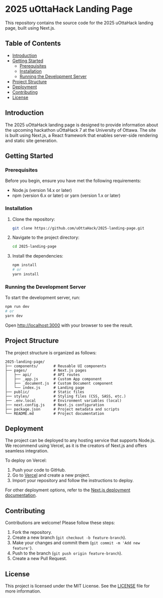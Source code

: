 # 2025 uOttaHack Landing Page

This repository contains the source code for the 2025 uOttaHack landing page, built using Next.js.

## Table of Contents

- [Introduction](#introduction)
- [Getting Started](#getting-started)
  - [Prerequisites](#prerequisites)
  - [Installation](#installation)
  - [Running the Development Server](#running-the-development-server)
- [Project Structure](#project-structure)
- [Deployment](#deployment)
- [Contributing](#contributing)
- [License](#license) 

## Introduction

The 2025 uOttaHack landing page is designed to provide information about the upcoming hackathon uOttaHack 7 at the University of Ottawa. The site is built using Next.js, a React framework that enables server-side rendering and static site generation.

## Getting Started

### Prerequisites

Before you begin, ensure you have met the following requirements:

- Node.js (version 14.x or later)
- npm (version 6.x or later) or yarn (version 1.x or later)

### Installation

1. Clone the repository:

    ```bash
    git clone https://github.com/uOttaHack/2025-landing-page.git
    ```

2. Navigate to the project directory:

    ```bash
    cd 2025-landing-page
    ```

3. Install the dependencies:

    ```bash
    npm install
    # or
    yarn install
    ```

### Running the Development Server

To start the development server, run:

```bash
npm run dev
# or
yarn dev
```

Open [http://localhost:3000](http://localhost:3000) with your browser to see the result.

## Project Structure

The project structure is organized as follows:

```
2025-landing-page/
├── components/       # Reusable UI components
├── pages/            # Next.js pages
│   ├── api/          # API routes
│   ├── _app.js       # Custom App component
│   ├── _document.js  # Custom Document component
│   └── index.js      # Landing page
├── public/           # Static files
├── styles/           # Styling files (CSS, SASS, etc.)
├── .env.local        # Environment variables (local)
├── next.config.js    # Next.js configuration
├── package.json      # Project metadata and scripts
└── README.md         # Project documentation
```

## Deployment

The project can be deployed to any hosting service that supports Node.js. We recommend using Vercel, as it is the creators of Next.js and offers seamless integration.

To deploy on Vercel:

1. Push your code to GitHub.
2. Go to [Vercel](https://vercel.com/) and create a new project.
3. Import your repository and follow the instructions to deploy.

For other deployment options, refer to the [Next.js deployment documentation](https://nextjs.org/docs/deployment).

## Contributing

Contributions are welcome! Please follow these steps:

1. Fork the repository.
2. Create a new branch (`git checkout -b feature-branch`).
3. Make your changes and commit them (`git commit -m 'Add new feature'`).
4. Push to the branch (`git push origin feature-branch`).
5. Create a new Pull Request.

## License

This project is licensed under the MIT License. See the [LICENSE](LICENSE) file for more information.
